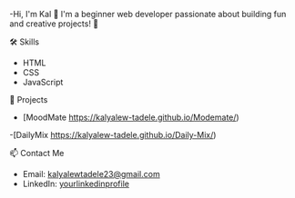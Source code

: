  -Hi, I'm Kal 👋
I'm a beginner web developer passionate about building fun and creative projects! 🎨

🛠️ Skills
- HTML
- CSS
- JavaScript

🌟 Projects
- [MoodMate https://kalyalew-tadele.github.io/Modemate/)

-[DailyMix https://kalyalew-tadele.github.io/Daily-Mix/)

 📫 Contact Me
- Email: kalyalewtadele23@gmail.com
- LinkedIn: [yourlinkedinprofile
](https://www.linkedin.com/in/kalyalew-tadele-7952a92b0/)
